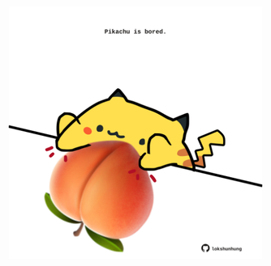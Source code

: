 <!-- built at 30/04/2021, 08:03:17 UTC -->
<p align="center">
  <img width="500" height="500" src="./ReadmeImage.svg">
</p>
